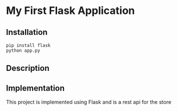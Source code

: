 # My First Flask Application


## Installation


``` 
pip install flask 
python app.py

```

## Description



## Implementation

This project is implemented using Flask and is a rest api for the store

